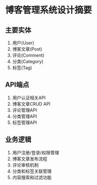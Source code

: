 # 博客管理系统设计摘要

## 主要实体
1. 用户(User)
2. 博客文章(Post)
3. 评论(Comment)
4. 分类(Category)
5. 标签(Tag)

## API端点
1. 用户认证相关API
2. 博客文章CRUD API
3. 评论管理API
4. 分类管理API
5. 标签管理API

## 业务逻辑
1. 用户注册/登录/权限管理
2. 博客文章发布流程
3. 评论审核机制
4. 分类和标签关联管理
5. 内容搜索和过滤功能